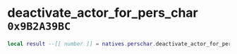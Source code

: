 # deactivate_actor_for_pers_char `0x9B2A39BC`

```lua
local result --[[ number ]] = natives.perschar.deactivate_actor_for_pers_char(_unk0 --[[ number ]])
```